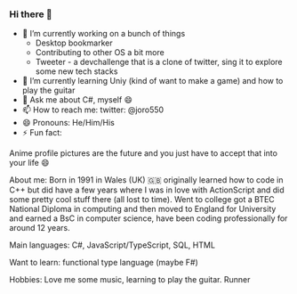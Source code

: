 ### Hi there 👋
 - 🔭 I’m currently working on a bunch of things 
 	- Desktop bookmarker 
 	- Contributing to other OS a bit more
 	- Tweeter - a devchallenge that is a clone of twitter, sing it to explore some new tech stacks
- 🌱 I’m currently learning Uniy (kind of want to make a game) and how to play the guitar
- 💬 Ask me about C#, myself :smile:
- 📫 How to reach me: twitter: @joro550
- 😄 Pronouns: He/Him/His
- ⚡ Fun fact: 

Anime profile pictures are the future and you just have to accept that into your life :smile: 

About me:
Born in 1991 in Wales (UK) :uk: originally learned how to code in C++ but did have a few years where I was in love with ActionScript and did some pretty cool stuff there (all lost to time). Went to college got a BTEC National Diploma in computing and then moved to England for University and earned a BsC in computer science, have been coding professionally for around 12 years.

Main languages: C#, JavaScript/TypeScript, SQL, HTML

Want to learn: functional type language (maybe F#)

Hobbies:
Love me some music, learning to play the guitar.
Runner 
